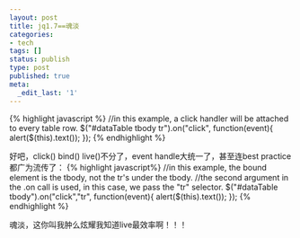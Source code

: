```yaml
---
layout: post
title: jq1.7==魂淡
categories:
- tech
tags: []
status: publish
type: post
published: true
meta:
  _edit_last: '1'
---
```

{% highlight javascript %}
//in this example, a click handler will be attached to every table row.
$("#dataTable tbody tr").on("click", function(event){
 alert($(this).text());
});
{% endhighlight %}

好吧，click() bind() live()不分了，event handle大统一了，甚至连best practice都广为流传了：
{% highlight javascript%}
//in this example, the bound element is the tbody, not the tr's under the tbody.
//the second argument in the .on call is used, in this case, we pass the "tr" selector.
$("#dataTable tbody").on("click","tr", function(event){
 alert($(this).text());
});
{% endhighlight %}

魂淡，这你叫我肿么炫耀我知道live最效率啊！！！

